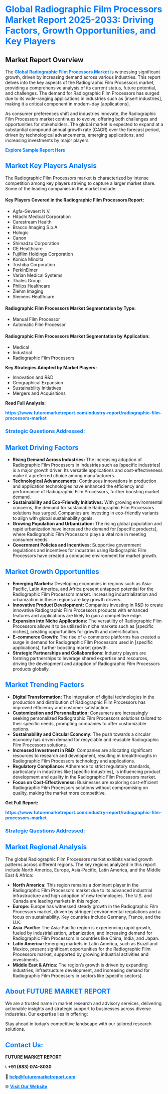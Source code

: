 <h1 style="color: #007BFF;">Global Radiographic Film Processors Market Report 2025-2033: Driving Factors, Growth Opportunities, and Key Players</h1>

<section id="overview">
<h2>Market Report Overview</h2>
<p>The <a href="https://www.futuremarketreport.com/industry-report/radiographic-film-processors-market" style="color: #007BFF; text-decoration: none;"><strong>Global Radiographic Film Processors Market</strong></a> is witnessing significant growth, driven by increasing demand across various industries. This report delves into the key aspects of the Radiographic Film Processors market, providing a comprehensive analysis of its current status, future potential, and challenges. The demand for Radiographic Film Processors has surged due to its wide-ranging applications in industries such as [insert industries], making it a critical component in modern-day [applications].</p>
<p>As consumer preferences shift and industries innovate, the Radiographic Film Processors market continues to evolve, offering both challenges and opportunities for stakeholders. The global market is expected to expand at a substantial compound annual growth rate (CAGR) over the forecast period, driven by technological advancements, emerging applications, and increasing investments by major players.</p>
</section>

<section id="overview">
<p><a href="https://www.futuremarketreport.com/request-sample/reportId=125241" style="color: #007BFF; text-decoration: none;"><strong>Explore Sample Report Here</strong></a></p>
</section>

<section id="key-players">
<h2 style="color: #007BFF;">Market Key Players Analysis</h2>
<p>The Radiographic Film Processors market is characterized by intense competition among key players striving to capture a larger market share. Some of the leading companies in the market include:</p>
<h4>Key Players Covered in the Radiographic Film Processors Report:</h4>
<ul><li>Agfa-Gevaert N.V.</li><li>Hitachi Medical Corporation</li><li>Carestream Health</li><li>Bracco Imaging S.p.A</li><li>Hologic</li><li>Canon</li><li>Shimadzu Corporation</li><li>GE Healthcare</li><li>Fujifilm Holdings Corporation</li><li>Konica Minolta</li><li>Toshiba Corporation</li><li>PerkinElmer</li><li>Varian Medical Systems</li><li>Thales Group</li><li>Philips Healthcare</li><li>Ziehm Imaging</li><li>Siemens Healthcare</li></ul>
<h4>Radiographic Film Processors Market Segmentation by Type:</h4>
<ul><li>Manual Film Processor</li><li>Automatic Film Processor</li></ul>

<h4>Radiographic Film Processors Market Segmentation by Application:</h4>
<ul><li>Medical</li><li>Industrial</li><li>Radiographic Film Processors</li></ul>
<p><strong>Key Strategies Adopted by Market Players:</strong></p>
<ul>
<li>Innovation and R&D</li>
<li>Geographical Expansion</li>
<li>Sustainability Initiatives</li>
<li>Mergers and Acquisitions</li>
</ul>
</section>

<section>
<p><strong>Read Full Analysis: </strong></p><a href="https://www.futuremarketreport.com/industry-report/radiographic-film-processors-market" style="color: #007BFF; text-decoration: none;"><strong>https://www.futuremarketreport.com/industry-report/radiographic-film-processors-market</strong></a>
<h3 style="color: #007BFF;">Strategic Questions Addressed:</h3>
</section>

<section id="driving-factors">
<h2 style="color: #007BFF;">Market Driving Factors</h2>
<ul>
<li><strong>Rising Demand Across Industries:</strong> The increasing adoption of Radiographic Film Processors in industries such as [specific industries] is a major growth driver. Its versatile applications and cost-effectiveness make it a preferred choice among manufacturers.</li>
<li><strong>Technological Advancements:</strong> Continuous innovations in production and application technologies have enhanced the efficiency and performance of Radiographic Film Processors, further boosting market demand.</li>
<li><strong>Sustainability and Eco-Friendly Initiatives:</strong> With growing environmental concerns, the demand for sustainable Radiographic Film Processors solutions has surged. Companies are investing in eco-friendly variants to align with global sustainability goals.</li>
<li><strong>Growing Population and Urbanization:</strong> The rising global population and rapid urbanization have increased the demand for [specific products], where Radiographic Film Processors plays a vital role in meeting consumer needs.</li>
<li><strong>Government Policies and Incentives:</strong> Supportive government regulations and incentives for industries using Radiographic Film Processors have created a conducive environment for market growth.</li>
</ul>
</section>

<section id="growth-opportunities">
<h2 style="color: #007BFF;">Market Growth Opportunities</h2>
<ul>
<li><strong>Emerging Markets:</strong> Developing economies in regions such as Asia-Pacific, Latin America, and Africa present untapped potential for the Radiographic Film Processors market. Increasing industrialization and urbanization in these regions are key growth drivers.</li>
<li><strong>Innovative Product Development:</strong> Companies investing in R&D to create innovative Radiographic Film Processors products with enhanced features and applications are likely to gain a competitive edge.</li>
<li><strong>Expansion into Niche Applications:</strong> The versatility of Radiographic Film Processors allows it to be utilized in niche markets such as [specific niches], creating opportunities for growth and diversification.</li>
<li><strong>E-commerce Growth:</strong> The rise of e-commerce platforms has created a surge in demand for Radiographic Film Processors used in [specific applications], further boosting market growth.</li>
<li><strong>Strategic Partnerships and Collaborations:</strong> Industry players are forming partnerships to leverage shared expertise and resources, driving the development and adoption of Radiographic Film Processors products globally.</li>
</ul>
</section>

<section id="trending-factors">
<h2 style="color: #007BFF;">Market Trending Factors</h2>
<ul>
<li><strong>Digital Transformation:</strong> The integration of digital technologies in the production and distribution of Radiographic Film Processors has improved efficiency and customer satisfaction.</li>
<li><strong>Customization and Personalization:</strong> Consumers are increasingly seeking personalized Radiographic Film Processors solutions tailored to their specific needs, prompting companies to offer customizable options.</li>
<li><strong>Sustainability and Circular Economy:</strong> The push towards a circular economy has driven demand for recyclable and reusable Radiographic Film Processors solutions.</li>
<li><strong>Increased Investment in R&D:</strong> Companies are allocating significant resources to research and development, resulting in breakthroughs in Radiographic Film Processors technology and applications.</li>
<li><strong>Regulatory Compliance:</strong> Adherence to strict regulatory standards, particularly in industries like [specific industries], is influencing product development and quality in the Radiographic Film Processors market.</li>
<li><strong>Focus on Cost-Effectiveness:</strong> Businesses are exploring cost-efficient Radiographic Film Processors solutions without compromising on quality, making the market more competitive.</li>
</ul>
</section>

<section>
<p><strong>Get Full Report: </strong></p><a href="https://www.futuremarketreport.com/industry-report/radiographic-film-processors-market" style="color: #007BFF; text-decoration: none;"><strong>https://www.futuremarketreport.com/industry-report/radiographic-film-processors-market</strong></a>
<h3 style="color: #007BFF;">Strategic Questions Addressed:</h3>
</section>


<section id="regional-analysis">
<h2 style="color: #007BFF;">Market Regional Analysis</h2>
<p>The global Radiographic Film Processors market exhibits varied growth patterns across different regions. The key regions analyzed in this report include North America, Europe, Asia-Pacific, Latin America, and the Middle East & Africa:</p>
<ul>
<li><strong>North America:</strong> This region remains a dominant player in the Radiographic Film Processors market due to its advanced industrial infrastructure and high adoption of new technologies. The U.S. and Canada are leading markets in this region.</li>
<li><strong>Europe:</strong> Europe has witnessed steady growth in the Radiographic Film Processors market, driven by stringent environmental regulations and a focus on sustainability. Key countries include Germany, France, and the U.K.</li>
<li><strong>Asia-Pacific:</strong> The Asia-Pacific region is experiencing rapid growth, fueled by industrialization, urbanization, and increasing demand for Radiographic Film Processors in countries like China, India, and Japan.</li>
<li><strong>Latin America:</strong> Emerging markets in Latin America, such as Brazil and Mexico, present significant opportunities for the Radiographic Film Processors market, supported by growing industrial activities and investments.</li>
<li><strong>Middle East & Africa:</strong> The region’s growth is driven by expanding industries, infrastructure development, and increasing demand for Radiographic Film Processors in sectors like [specific sectors].</li>
</ul>
</section>

<footer>
<h2 style="color: #007BFF;">About FUTURE MARKET REPORT</h2>
<p>We are a trusted name in market research and advisory services, delivering actionable insights and strategic support to businesses across diverse industries. Our expertise lies in offering:</p>

<p>Stay ahead in today’s competitive landscape with our tailored research solutions.</p>

<h2 style="color: #007BFF;">Contact Us:</h2>
<p><strong>FUTURE MARKET REPORT</strong></p>
<p>📞 <strong>+91 (883) 074-8030</strong></p>
<p>📧 <strong><a href="mailto:help@futuremarketreport.com" style="color: #007BFF;">help@futuremarketreport.com</a></strong></p>
<p>🌐 <strong><a href="https://www.futuremarketreport.com/" style="color: #007BFF;">Visit Our Website</a></strong></p>
</footer>